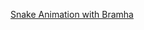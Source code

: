 <!-- C:\Users\MY PC\Documents\GitHub\brandy1335\README.md -->

<!-- <picture>
  <source media="(prefers-color-scheme: dark)" srcset="https://raw.githubusercontent.com/brandy1335/brandy1335/output/github-snake-dark.svg " />
  <source media="(prefers-color-scheme: light)" srcset="https://raw.githubusercontent.com/brandy1335/brandy1335/output/github-snake.svg " />
  <img alt="GitHub Snake Animation" src="https://raw.githubusercontent.com/brandy1335/brandy1335/output/github-snake.svg " />
</picture> -->
[Snake Animation with Bramha](https://github.com/brandy1335/brandy1335/blob/output/github-snake.svg)
